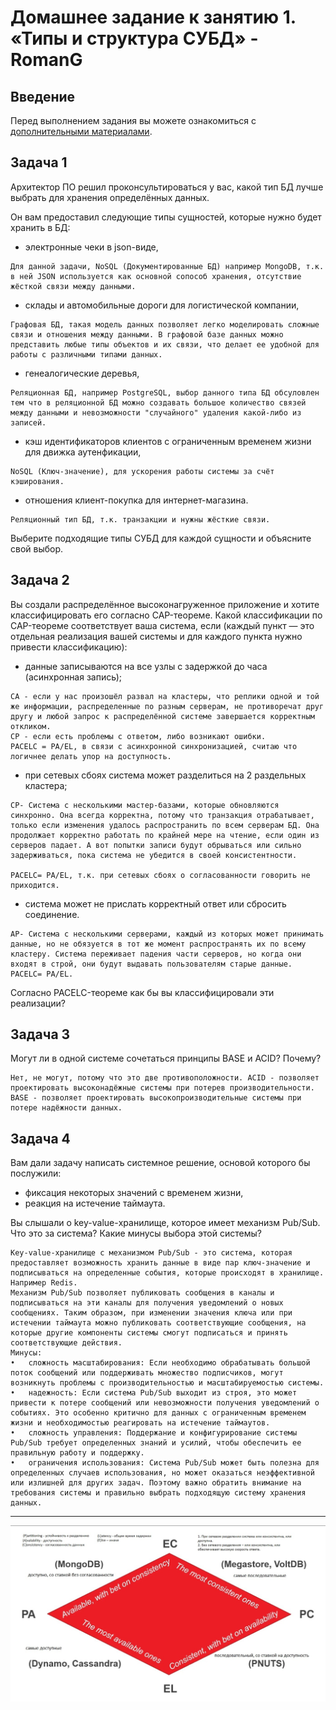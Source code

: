 # Домашнее задание к занятию 1. «Типы и структура СУБД» - RomanG

## Введение

Перед выполнением задания вы можете ознакомиться с 
[дополнительными материалами](https://github.com/netology-code/virt-homeworks/tree/virt-11/additional).

## Задача 1

Архитектор ПО решил проконсультироваться у вас, какой тип БД 
лучше выбрать для хранения определённых данных.

Он вам предоставил следующие типы сущностей, которые нужно будет хранить в БД:

- электронные чеки в json-виде,
```
Для данной задачи, NoSQL (Документированные БД) например MongoDB, т.к. в ней JSON используется как основной сопособ хранения, отсутствие жёсткой связи между данными.
```
-  склады и автомобильные дороги для логистической компании,
```
Графовая БД, такая модель данных позволяет легко моделировать сложные связи и отношения между данными. В графовой базе данных можно представить любые типы объектов и их связи, что делает ее удобной для работы с различными типами данных.
```
- генеалогические деревья,
```
Реляционная БД, например PostgreSQL, выбор данного типа БД обсуловлен тем что в реляционной БД можно создавать большое количество связей между данными и невозможности "случайного" удаления какой-либо из записей.
```
- кэш идентификаторов клиентов с ограниченным временем жизни для движка аутенфикации,
```
NoSQL (Ключ-значение), для ускорения работы системы за счёт кэширования.
```
- отношения клиент-покупка для интернет-магазина.
```
Реляционный тип БД, т.к. транзакции и нужны жёсткие связи.
```

Выберите подходящие типы СУБД для каждой сущности и объясните свой выбор.

## Задача 2

Вы создали распределённое высоконагруженное приложение и хотите классифицировать его согласно 
CAP-теореме. Какой классификации по CAP-теореме соответствует ваша система, если 
(каждый пункт — это отдельная реализация вашей системы и для каждого пункта нужно привести классификацию):

- данные записываются на все узлы с задержкой до часа (асинхронная запись);
```
CA - если у нас произошёл развал на кластеры, что реплики одной и той же информации, распределенные по разным серверам, не противоречат друг другу и любой запрос к распределённой системе завершается корректным откликом.
CP - если есть проблемы с ответом, либо возникают ошибки.
PACELC = PA/EL, в связи с асинхронной синхронизацией, считаю что логичнее делать упор на доступность.
```
- при сетевых сбоях система может разделиться на 2 раздельных кластера;
```
CP- Система с несколькими мастер-базами, которые обновляются синхронно. Она всегда корректна, потому что транзакция отрабатывает, только если изменения удалось распространить по всем серверам БД. Она продолжает корректно работать по крайней мере на чтение, если один из серверов падает. А вот попытки записи будут обрываться или сильно задерживаться, пока система не убедится в своей консистентности.

PACELC= PA/EL, т.к. при сетевых сбоях о согласованности говорить не приходится.
```
- система может не прислать корректный ответ или сбросить соединение.
```
AP- Система с несколькими серверами, каждый из которых может принимать данные, но не обязуется в тот же момент распространять их по всему кластеру. Система переживает падения части серверов, но когда они входят в строй, они будут выдавать пользователям старые данные.
PACELC= PA/EL.
```

Согласно PACELC-теореме как бы вы классифицировали эти реализации?

## Задача 3

Могут ли в одной системе сочетаться принципы BASE и ACID? Почему?
```
Нет, не могут, потому что это две противоположности. ACID - позволяет проектировать высоконадёжные системы при потерев производительности.
BASE - позволяет проектировать высокопроизводительные системы при потере надёжности данных.
```

## Задача 4

Вам дали задачу написать системное решение, основой которого бы послужили:

- фиксация некоторых значений с временем жизни,
- реакция на истечение таймаута.

Вы слышали о key-value-хранилище, которое имеет механизм Pub/Sub. 
Что это за система? Какие минусы выбора этой системы?
```
Key-value-хранилище с механизмом Pub/Sub - это система, которая предоставляет возможность хранить данные в виде пар ключ-значение и подписываться на определенные события, которые происходят в хранилище. Например Redis.
Механизм Pub/Sub позволяет публиковать сообщения в каналы и подписываться на эти каналы для получения уведомлений о новых сообщениях. Таким образом, при изменении значения ключа или при истечении таймаута можно публиковать соответствующие сообщения, на которые другие компоненты системы смогут подписаться и принять соответствующие действия.
Минусы:
•	сложность масштабирования: Если необходимо обрабатывать большой поток сообщений или поддерживать множество подписчиков, могут возникнуть проблемы с производительностью и масштабируемостью системы.
•	надежность: Если система Pub/Sub выходит из строя, это может привести к потере сообщений или невозможности получения уведомлений о событиях. Это особенно критично для данных с ограниченным временем жизни и необходимостью реагировать на истечение таймаутов.
•	сложность управления: Поддержание и конфигурирование системы Pub/Sub требует определенных знаний и усилий, чтобы обеспечить ее правильную работу и поддержку.
•	ограничения использования: Система Pub/Sub может быть полезна для определенных случаев использования, но может оказаться неэффективной или излишней для других задач. Поэтому важно обратить внимание на требования системы и правильно выбрать подходящую систему хранения данных.
```
***

![pacelc](https://github.com/RomanVol1/bd-dev-homeworks/blob/main/jpg/pacelc.jpg)
